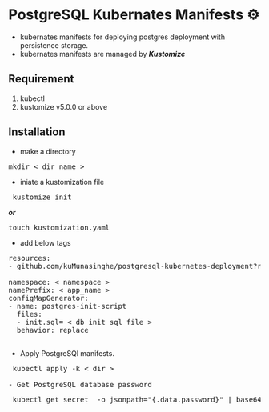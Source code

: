 # PostgreSQL Kubernates Manifests ⚙️



- kubernates  manifests for deploying postgres deployment with persistence storage.
- kubernates manifests are managed by ***Kustomize***

## Requirement

1. kubectl 
2. kustomize v5.0.0 or above

## Installation

- make a directory</br>
<pre>mkdir < dir_name > </pre> 
- iniate a kustomization file</br>
<pre> kustomize init </pre>
***or*** </br>
<pre>touch kustomization.yaml</pre>
- add below tags
<pre>
resources:
- github.com/kuMunasinghe/postgresql-kubernetes-deployment?ref= < tag >

namespace: < namespace >
namePrefix: < app_name >
configMapGenerator:
- name: postgres-init-script
  files:
  - init.sql= < db init sql file >
  behavior: replace

</pre>
- Apply PostgreSQl manifests.
<pre> kubectl apply -k < dir >

- Get PostgreSQL database password
<pre> kubectl get secret <SECRET_NAME> -o jsonpath="{.data.password}" | base64 --decode </pre>

